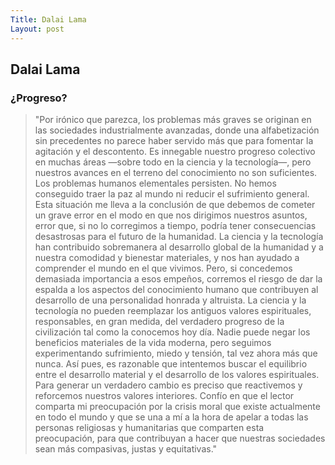 ```yaml
---
Title: Dalai Lama
Layout: post
---
```

## Dalai Lama
### ¿Progreso?

> "Por irónico que parezca, los problemas más graves se originan en las sociedades industrialmente avanzadas, donde una alfabetización sin precedentes no parece haber servido más que para fomentar la agitación y el descontento. Es innegable nuestro progreso colectivo en muchas áreas —sobre todo en la ciencia y la tecnología—, pero nuestros avances en el terreno del conocimiento no son suficientes. Los problemas humanos elementales persisten. No hemos conseguido traer la paz al mundo ni reducir el sufrimiento general. Esta situación me lleva a la conclusión de que debemos de cometer un grave error en el modo en que nos dirigimos nuestros asuntos, error que, si no lo corregimos a tiempo, podría tener consecuencias desastrosas para el futuro de la humanidad. La ciencia y la tecnología han contribuido sobremanera al desarrollo global de la humanidad y a nuestra comodidad y bienestar materiales, y nos han ayudado a comprender el mundo en el que vivimos. Pero, si concedemos demasiada importancia a esos empeños, corremos el riesgo de dar la espalda a los aspectos del conocimiento humano que contribuyen al desarrollo de una personalidad honrada y altruista. La ciencia y la tecnología no pueden reemplazar los antiguos valores espirituales, responsables, en gran medida, del verdadero progreso de la civilización tal como la conocemos hoy día. Nadie puede negar los beneficios materiales de la vida moderna, pero seguimos experimentando sufrimiento, miedo y tensión, tal vez ahora más que nunca. Así pues, es razonable que intentemos buscar el equilibrio entre el desarrollo material y el desarrollo de los valores espirituales. Para generar un verdadero cambio es preciso que reactivemos y reforcemos nuestros valores interiores. Confío en que el lector comparta mi preocupación por la crisis moral que existe actualmente en todo el mundo y que se una a mí a la hora de apelar a todas las personas religiosas y humanitarias que comparten esta preocupación, para que contribuyan a hacer que nuestras sociedades sean más compasivas, justas y equitativas."
